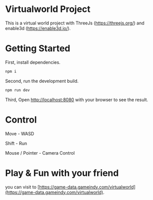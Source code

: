 # Virtualworld Project

This is a virtual world project with ThreeJs (https://threejs.org/) and enable3d (https://enable3d.io/).

# Getting Started

First, install dependencies.

```bash
npm i
```

Second, run the development build.

```bash
npm run dev
```

Third, Open [http://localhost:8080](http://localhost:8080) with your browser to see the result.

# Control

Move - WASD

Shift - Run

Mouse / Pointer - Camera Control

# Play & Fun with your friend

you can visit to [https://game-data.gameindy.com/virtualworld](https://game-data.gameindy.com/virtualworld).

